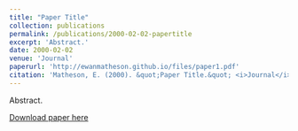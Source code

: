 ```yaml
---
title: "Paper Title"
collection: publications
permalink: /publications/2000-02-02-papertitle
excerpt: 'Abstract.'
date: 2000-02-02
venue: 'Journal'
paperurl: 'http://ewanmatheson.github.io/files/paper1.pdf'
citation: 'Matheson, E. (2000). &quot;Paper Title.&quot; <i>Journal</i>. 1(1).'
---
```

Abstract.

[Download paper here](http://ewanmatheson.github.io/files/paper1.pdf)
 